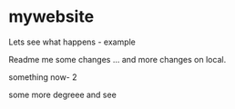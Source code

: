 # mywebsite

Lets see what happens - example

Readme me some changes ... and more changes on local.



something now- 2

some more degreee and see




